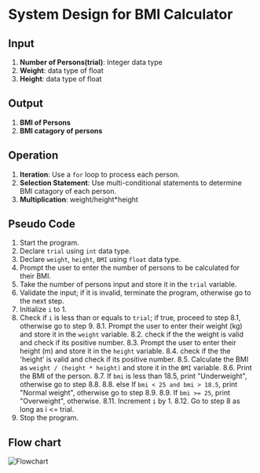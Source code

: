 # System Design for BMI Calculator

## Input
1. **Number of Persons(trial)**: Integer data type
2. **Weight**: data type of float
3. **Height**: data type of float
 
## Output
1. **BMI of Persons**
2. **BMI catagory of persons**

## Operation
1. **Iteration**: Use a `for` loop to process each person.
2. **Selection Statement**: Use multi-conditional statements to determine BMI catagory of each person.
3. **Multiplication**: weight/height*height

## Pseudo Code
1. Start the program.
2. Declare `trial` using `int` data type.
3. Declare `weight`, `height`, `BMI` using `float` data type.
4. Prompt the user to enter the number of persons to be calculated for their BMI.
5. Take the number of persons input and store it in the `trial` variable.
6. Validate the input; if it is invalid, terminate the program, otherwise go to the next step.
7. Initialize `i` to 1.
8. Check if `i` is less than or equals to `trial`; if true, proceed to step 8.1, otherwise go to step 9.
    8.1. Prompt the user to enter their weight (kg) and store it in the `weight` variable.
    8.2. check if the the weight is valid and check if its positive number.
    8.3. Prompt the user to enter their height (m) and store it in the `height` variable. 
    8.4. check if the the 'height' is valid and check if its positive number.
    8.5. Calculate the BMI as `weight / (height * height)` and store it in the `BMI` variable.
    8.6. Print the BMI of the person.
    8.7. If `bmi` is less than 18.5, print "Underweight", otherwise go to step 8.8.
    8.8. else If `bmi < 25 and bmi > 18.5`, print "Normal weight", otherwise go to step 8.9.
    8.9. If `bmi >= 25`, print "Overweight", otherwise.
    8.11. Increment `i` by 1.
    8.12. Go to step 8 as long as i <= trial.
10. Stop the program.

## Flow chart
![Flowchart]()
